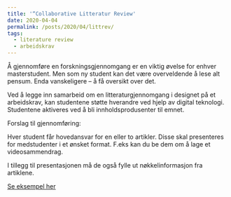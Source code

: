 ```yaml
---
title: '“Collaborative Litteratur Review'
date: 2020-04-04
permalink: /posts/2020/04/littrev/
tags:
  - literature review
  - arbeidskrav
---
```


Å gjennomføre en forskningsgjennomgang er en viktig øvelse for enhver masterstudent. Men som ny student kan det være overveldende å lese alt pensum. Enda vanskeligere – å få oversikt over det.

Ved å legge inn samarbeid om en litteraturgjennomgang i designet på et arbeidskrav, kan studentene støtte hverandre ved hjelp av digital teknologi. Studentene aktiveres ved å bli innholdsprodusenter til emnet.

Forslag til gjennomføring:

Hver student får hovedansvar for en eller to artikler. Disse skal presenteres for medstudenter i et ønsket format. F.eks kan du be dem om å lage et videosammendrag. 

I tillegg til presentasjonen må de også fylle ut nøkkelinformasjon fra artiklene.

[Se eksempel her](https://docs.google.com/spreadsheets/d/e/2PACX-1vTVBSy0TkSuJpbXfdst2IG_Gc2rLz6KSya2Pe5SnXjikODxeRkiV2N3tAohgpLz51ETWjbgrGUa4s9p/pubhtml?gid=489385594&amp;single=true&amp;widget=true&amp;headers=false)